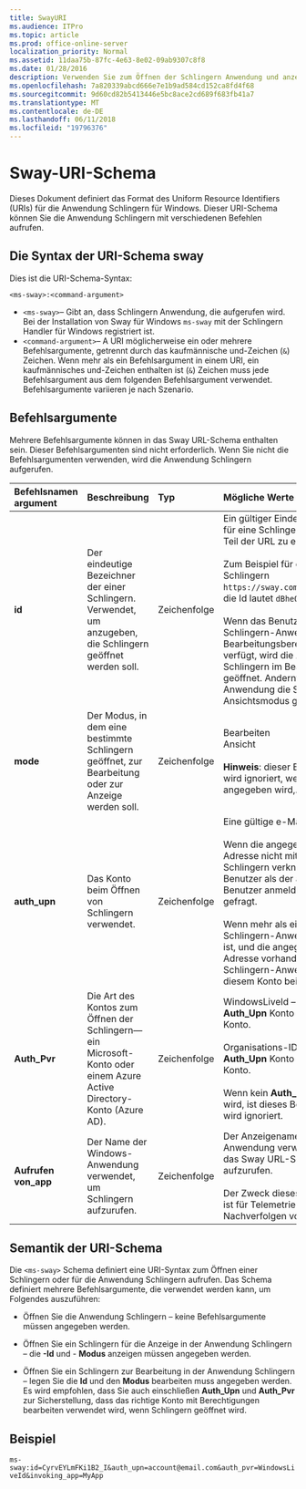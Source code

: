 ```yaml
---
title: SwayURI
ms.audience: ITPro
ms.topic: article
ms.prod: office-online-server
localization_priority: Normal
ms.assetid: 11daa75b-87fc-4e63-8e02-09ab9307c8f8
ms.date: 01/28/2016
description: Verwenden Sie zum Öffnen der Schlingern Anwendung und anzeigen oder bearbeiten eine Schlingern das Sway URI-Schema.
ms.openlocfilehash: 7a820339abcd666e7e1b9ad584cd152ca8fd4f68
ms.sourcegitcommit: 9d60cd82b5413446e5bc8ace2cd689f683fb41a7
ms.translationtype: MT
ms.contentlocale: de-DE
ms.lasthandoff: 06/11/2018
ms.locfileid: "19796376"
---
```

# <a name="sway-uri-scheme"></a>Sway-URI-Schema

Dieses Dokument definiert das Format des Uniform Resource Identifiers (URIs) für die Anwendung Schlingern für Windows. Dieser URI-Schema können Sie die Anwendung Schlingern mit verschiedenen Befehlen aufrufen.

## <a name="sway-uri-scheme-syntax"></a>Die Syntax der URI-Schema sway

Dies ist die URI-Schema-Syntax:

`<ms-sway>:<command-argument>`

- `<ms-sway>`&ndash; Gibt an, dass Schlingern Anwendung, die aufgerufen wird. Bei der Installation von Sway für Windows `ms-sway` mit der Schlingern Handler für Windows registriert ist.
- `<command-argument>`&ndash; A URI möglicherweise ein oder mehrere Befehlsargumente, getrennt durch das kaufmännische und-Zeichen (`&`) Zeichen. Wenn mehr als ein Befehlsargument in einem URI, ein kaufmännisches und-Zeichen enthalten ist (`&`) Zeichen muss jede Befehlsargument aus dem folgenden Befehlsargument verwendet. Befehlsargumente variieren je nach Szenario. 

## <a name="command-arguments"></a>Befehlsargumente

Mehrere Befehlsargumente können in das Sway URL-Schema enthalten sein. Dieser Befehlsargumenten sind nicht erforderlich. Wenn Sie nicht die Befehlsargumenten verwenden, wird die Anwendung Schlingern aufgerufen.

|Befehlsnamen argument|Beschreibung|Typ|Mögliche Werte|Erforderlich?|
|:-----|:-----|:-----|:-----|:-----|
|**id**|Der eindeutige Bezeichner der einer Schlingern. Verwendet, um anzugeben, die Schlingern geöffnet werden soll.|Zeichenfolge|Ein gültiger Eindeutiger Bezeichner für eine Schlingern. Die Id ist immer Teil der URL zu einer Schlingern.<br/><br/>Zum Beispiel für die folgenden Schlingern `https://sway.com/dBheQgVZ1RQBfiQU`, die Id lautet `dBheQgVZ1RQBfiQU`.<br/><br/>Wenn das Benutzerkonto, das die Schlingern-Anwendung gehörigen Bearbeitungsberechtigungen verfügt, wird die Anwendung die Schlingern im Bearbeitungsmodus geöffnet. Andernfalls wird die Anwendung die Schlingern im Ansichtsmodus geöffnet.|Nein|
|**mode**|Der Modus, in dem eine bestimmte Schlingern geöffnet, zur Bearbeitung oder zur Anzeige werden soll.|Zeichenfolge|Bearbeiten<br/>Ansicht<br/><br/>**Hinweis**: dieser Befehlsargument wird ignoriert, wenn keine **Id** angegeben wird,.|Nein|
|**auth_upn**|Das Konto beim Öffnen von Schlingern verwendet.|Zeichenfolge|Eine gültige e-Mail-Adresse.<br/><br/>Wenn die angegebene e-Mail-Adresse nicht mit einem Konto Schlingern verknüpft ist, wird der Benutzer als der angegebene Benutzer anmelden von Schlingern gefragt.<br/><br/>Wenn mehr als ein Konto Schlingern-Anwendung zugeordnet ist, und die angegebene e-Mail-Adresse vorhanden ist, wechselt die Schlingern-Anwendung, die mit diesem Konto beim Aufrufen.|Nein|
|**Auth\_Pvr**|Die Art des Kontos zum Öffnen der Schlingern&mdash;ein Microsoft-Konto oder einem Azure Active Directory-Konto (Azure AD).|Zeichenfolge|WindowsLiveId – gibt an, dass die **Auth\_Upn** Konto ist ein Microsoft-Konto.<br/><br/>Organisations-ID – gibt an, dass die **Auth\_Upn** Konto ist ein Azure AD-Konto.<br/><br/>Wenn kein **Auth\_Upn** angegeben wird, ist dieses Befehlsargument wird ignoriert.|Nein|
|**Aufrufen von\_app**|Der Name der Windows-Anwendung verwendet, um Schlingern aufzurufen.|Zeichenfolge|Der Anzeigename der Windows-Anwendung verwendet, um über das Sway URL-Schema Schlingern aufzurufen.<br/><br/>Der Zweck dieses Befehlsargument ist für Telemetrie und Nachverfolgen von Änderungen.|Nein|

## <a name="uri-scheme-semantics"></a>Semantik der URI-Schema

Die `<ms-sway>` Schema definiert eine URI-Syntax zum Öffnen einer Schlingern oder für die Anwendung Schlingern aufrufen. Das Schema definiert mehrere Befehlsargumente, die verwendet werden kann, um Folgendes auszuführen: 

- Öffnen Sie die Anwendung Schlingern &ndash; keine Befehlsargumente müssen angegeben werden. 

- Öffnen Sie ein Schlingern für die Anzeige in der Anwendung Schlingern &ndash; die **-Id** und - **Modus** anzeigen müssen angegeben werden. 

- Öffnen Sie ein Schlingern zur Bearbeitung in der Anwendung Schlingern &ndash; legen Sie die **Id** und den **Modus** bearbeiten muss angegeben werden. Es wird empfohlen, dass Sie auch einschließen **Auth\_Upn** und **Auth\_Pvr** zur Sicherstellung, dass das richtige Konto mit Berechtigungen bearbeiten verwendet wird, wenn Schlingern geöffnet wird.  

## <a name="example"></a>Beispiel

`ms-sway:id=CyrvEYLmFKi1B2_I&auth_upn=account@email.com&auth_pvr=WindowsLiveId&invoking_app=MyApp` 


